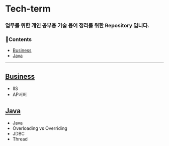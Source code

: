 # Tech-term

### 업무를 위한 개인 공부용 기술 용어 정리를 위한 Repository 입니다.

### 📘Contents
- [Business](#Business)
- [Java](#Java)


---

## [Business](/contents/business.md)
- IIS
- AP서버 

## [Java](/contents/java.md)
- Java
- Overloading vs Overriding
- JDBC
- Thread 
